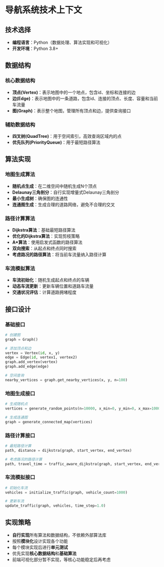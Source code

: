 # 导航系统技术上下文

## 技术选择

- **编程语言**：Python（数据处理、算法实现和可视化）
- **开发环境**：Python 3.8+

## 数据结构

### 核心数据结构
- **顶点(Vertex)**：表示地图中的一个地点，包含id、坐标和连接的边
- **边(Edge)**：表示地图中的一条道路，包含id、连接的顶点、长度、容量和当前车流量
- **图(Graph)**：表示整个地图，管理所有顶点和边，提供查询接口

### 辅助数据结构
- **四叉树(QuadTree)**：用于空间索引，高效查询区域内的点
- **优先队列(PriorityQueue)**：用于最短路径算法

## 算法实现

### 地图生成算法
- **随机点生成**：在二维空间中随机生成N个顶点
- **Delaunay三角剖分**：自行实现增量式Delaunay三角剖分
- **最小生成树**：确保图的连通性
- **连通图生成**：生成合理的道路网络，避免不合理的交叉

### 路径计算算法
- **Dijkstra算法**：基础最短路径算法
- **优化的Dijkstra算法**：实现剪枝策略
- **A*算法**：使用启发式函数的路径算法
- **双向搜索**：从起点和终点同时搜索
- **考虑路况的路径算法**：将当前车流量纳入路径计算

### 车流模拟算法
- **车流初始化**：随机生成起点和终点的车辆
- **动态车流更新**：更新车辆位置和道路车流量
- **交通状况评估**：计算道路拥堵程度

## 接口设计

### 基础接口
```python
# 创建图
graph = Graph()

# 添加顶点和边
vertex = Vertex(id, x, y)
edge = Edge(id, vertex1, vertex2)
graph.add_vertex(vertex)
graph.add_edge(edge)

# 空间查询
nearby_vertices = graph.get_nearby_vertices(x, y, n=100)
```

### 地图生成接口
```python
# 生成随机点
vertices = generate_random_points(n=10000, x_min=0, y_min=0, x_max=1000, y_max=1000)

# 生成连通图
graph = generate_connected_map(vertices)
```

### 路径计算接口
```python
# 最短路径计算
path, distance = dijkstra(graph, start_vertex, end_vertex)

# 考虑路况的路径计算
path, travel_time = traffic_aware_dijkstra(graph, start_vertex, end_vertex)
```

### 车流模拟接口
```python
# 初始化车流
vehicles = initialize_traffic(graph, vehicle_count=1000)

# 更新车流
update_traffic(graph, vehicles, time_step=1.0)
```

## 实现策略

- **自行实现**所有算法和数据结构，不依赖外部算法库
- 按照**模块化**设计实现各个功能
- 每个模块实现后进行**单元测试**
- 优先实现**核心数据结构**和**基础算法**
- 前端可视化部分暂不实现，等核心功能稳定后再考虑 